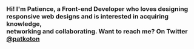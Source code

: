 <h3 style={{lineHeight: '50%'}}>Hi! I'm Patience, a Front-end Developer who loves designing <br />
  responsive web designs and is interested in acquiring knowledge, <br />
  networking and collaborating. Want to reach me? On Twitter <a href="https://twitter.com/Patkoton">@patkoton</a>
</h3>
